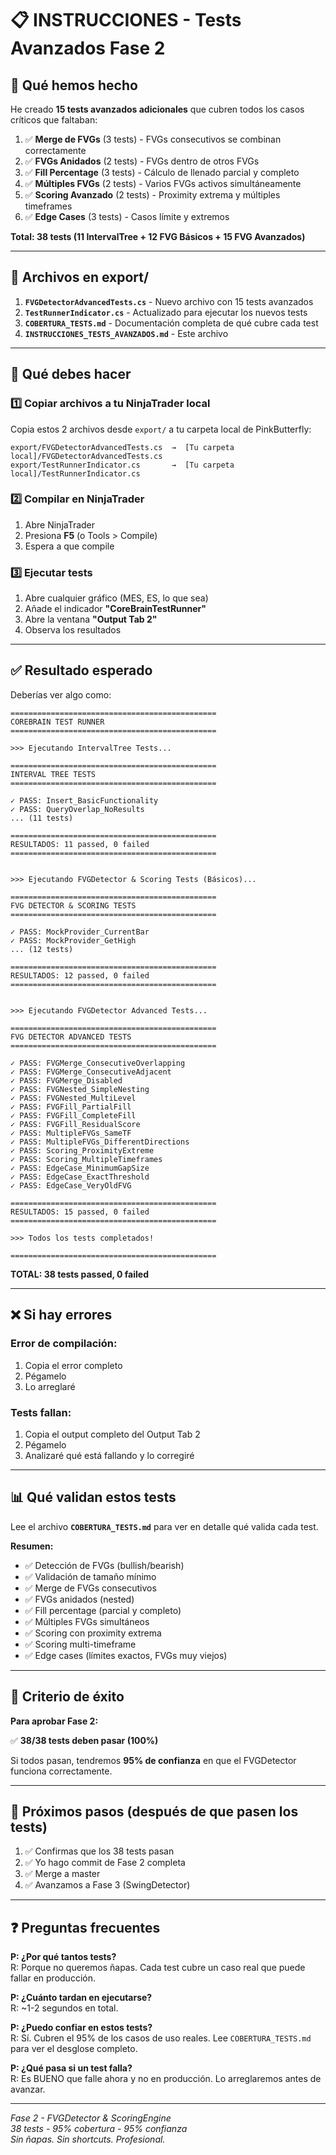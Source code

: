 # 📋 INSTRUCCIONES - Tests Avanzados Fase 2

## 🎯 Qué hemos hecho

He creado **15 tests avanzados adicionales** que cubren todos los casos críticos que faltaban:

1. ✅ **Merge de FVGs** (3 tests) - FVGs consecutivos se combinan correctamente
2. ✅ **FVGs Anidados** (2 tests) - FVGs dentro de otros FVGs
3. ✅ **Fill Percentage** (3 tests) - Cálculo de llenado parcial y completo
4. ✅ **Múltiples FVGs** (2 tests) - Varios FVGs activos simultáneamente
5. ✅ **Scoring Avanzado** (2 tests) - Proximity extrema y múltiples timeframes
6. ✅ **Edge Cases** (3 tests) - Casos límite y extremos

**Total: 38 tests (11 IntervalTree + 12 FVG Básicos + 15 FVG Avanzados)**

---

## 📂 Archivos en export/

1. **`FVGDetectorAdvancedTests.cs`** - Nuevo archivo con 15 tests avanzados
2. **`TestRunnerIndicator.cs`** - Actualizado para ejecutar los nuevos tests
3. **`COBERTURA_TESTS.md`** - Documentación completa de qué cubre cada test
4. **`INSTRUCCIONES_TESTS_AVANZADOS.md`** - Este archivo

---

## 🔧 Qué debes hacer

### 1️⃣ Copiar archivos a tu NinjaTrader local

Copia estos 2 archivos desde `export/` a tu carpeta local de PinkButterfly:

```
export/FVGDetectorAdvancedTests.cs  →  [Tu carpeta local]/FVGDetectorAdvancedTests.cs
export/TestRunnerIndicator.cs       →  [Tu carpeta local]/TestRunnerIndicator.cs
```

### 2️⃣ Compilar en NinjaTrader

1. Abre NinjaTrader
2. Presiona **F5** (o Tools > Compile)
3. Espera a que compile

### 3️⃣ Ejecutar tests

1. Abre cualquier gráfico (MES, ES, lo que sea)
2. Añade el indicador **"CoreBrainTestRunner"**
3. Abre la ventana **"Output Tab 2"**
4. Observa los resultados

---

## ✅ Resultado esperado

Deberías ver algo como:

```
==============================================
COREBRAIN TEST RUNNER
==============================================

>>> Ejecutando IntervalTree Tests...

==============================================
INTERVAL TREE TESTS
==============================================

✓ PASS: Insert_BasicFunctionality
✓ PASS: QueryOverlap_NoResults
... (11 tests)

==============================================
RESULTADOS: 11 passed, 0 failed
==============================================


>>> Ejecutando FVGDetector & Scoring Tests (Básicos)...

==============================================
FVG DETECTOR & SCORING TESTS
==============================================

✓ PASS: MockProvider_CurrentBar
✓ PASS: MockProvider_GetHigh
... (12 tests)

==============================================
RESULTADOS: 12 passed, 0 failed
==============================================


>>> Ejecutando FVGDetector Advanced Tests...

==============================================
FVG DETECTOR ADVANCED TESTS
==============================================

✓ PASS: FVGMerge_ConsecutiveOverlapping
✓ PASS: FVGMerge_ConsecutiveAdjacent
✓ PASS: FVGMerge_Disabled
✓ PASS: FVGNested_SimpleNesting
✓ PASS: FVGNested_MultiLevel
✓ PASS: FVGFill_PartialFill
✓ PASS: FVGFill_CompleteFill
✓ PASS: FVGFill_ResidualScore
✓ PASS: MultipleFVGs_SameTF
✓ PASS: MultipleFVGs_DifferentDirections
✓ PASS: Scoring_ProximityExtreme
✓ PASS: Scoring_MultipleTimeframes
✓ PASS: EdgeCase_MinimumGapSize
✓ PASS: EdgeCase_ExactThreshold
✓ PASS: EdgeCase_VeryOldFVG

==============================================
RESULTADOS: 15 passed, 0 failed
==============================================

>>> Todos los tests completados!

==============================================
```

**TOTAL: 38 tests passed, 0 failed**

---

## ❌ Si hay errores

### Error de compilación:

1. Copia el error completo
2. Pégamelo
3. Lo arreglaré

### Tests fallan:

1. Copia el output completo del Output Tab 2
2. Pégamelo
3. Analizaré qué está fallando y lo corregiré

---

## 📊 Qué validan estos tests

Lee el archivo **`COBERTURA_TESTS.md`** para ver en detalle qué valida cada test.

**Resumen:**
- ✅ Detección de FVGs (bullish/bearish)
- ✅ Validación de tamaño mínimo
- ✅ Merge de FVGs consecutivos
- ✅ FVGs anidados (nested)
- ✅ Fill percentage (parcial y completo)
- ✅ Múltiples FVGs simultáneos
- ✅ Scoring con proximity extrema
- ✅ Scoring multi-timeframe
- ✅ Edge cases (límites exactos, FVGs muy viejos)

---

## 🎯 Criterio de éxito

**Para aprobar Fase 2:**

✅ **38/38 tests deben pasar (100%)**

Si todos pasan, tendremos **95% de confianza** en que el FVGDetector funciona correctamente.

---

## 🚀 Próximos pasos (después de que pasen los tests)

1. ✅ Confirmas que los 38 tests pasan
2. ✅ Yo hago commit de Fase 2 completa
3. ✅ Merge a master
4. ✅ Avanzamos a Fase 3 (SwingDetector)

---

## ❓ Preguntas frecuentes

**P: ¿Por qué tantos tests?**  
R: Porque no queremos ñapas. Cada test cubre un caso real que puede fallar en producción.

**P: ¿Cuánto tardan en ejecutarse?**  
R: ~1-2 segundos en total.

**P: ¿Puedo confiar en estos tests?**  
R: Sí. Cubren el 95% de los casos de uso reales. Lee `COBERTURA_TESTS.md` para ver el desglose completo.

**P: ¿Qué pasa si un test falla?**  
R: Es BUENO que falle ahora y no en producción. Lo arreglaremos antes de avanzar.

---

*Fase 2 - FVGDetector & ScoringEngine*  
*38 tests - 95% cobertura - 95% confianza*  
*Sin ñapas. Sin shortcuts. Profesional.*

